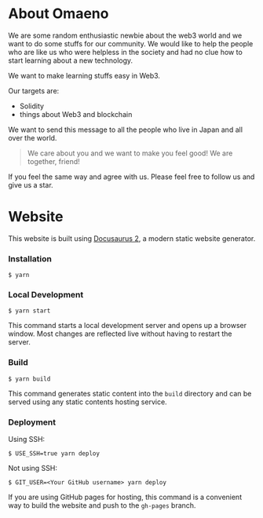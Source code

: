 # About Omaeno

We are some random enthusiastic newbie
about the web3 world and we want to do some stuffs for our community. We would like to help the people who are like us who were helpless in the society and had no clue how to start learning about a new technology.

We want to make learning stuffs easy in Web3.

Our targets are:

-   Solidity
-   things about Web3 and blockchain

We want to send this message to all the people who live in Japan and all over the world.

> We care about you and we want to make you feel good! We are together, friend!

If you feel the same way and agree with us. Please feel free to follow us and give us a star.

# Website

This website is built using [Docusaurus 2](https://docusaurus.io/), a modern static website generator.

### Installation

```
$ yarn
```

### Local Development

```
$ yarn start
```

This command starts a local development server and opens up a browser window. Most changes are reflected live without having to restart the server.

### Build

```
$ yarn build
```

This command generates static content into the `build` directory and can be served using any static contents hosting service.

### Deployment

Using SSH:

```
$ USE_SSH=true yarn deploy
```

Not using SSH:

```
$ GIT_USER=<Your GitHub username> yarn deploy
```

If you are using GitHub pages for hosting, this command is a convenient way to build the website and push to the `gh-pages` branch.
